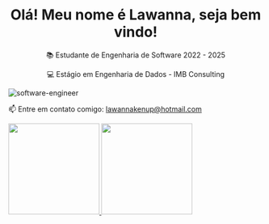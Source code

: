 <h1 align="center"> Olá! Meu nome é Lawanna, seja bem vindo! </h1> 
<p align="center">📚  Estudante de Engenharia de Software 2022 - 2025 </p>
<p align="center">💻 Estágio em Engenharia de Dados - IMB Consulting </p>


![software-engineer](https://user-images.githubusercontent.com/107578850/196538166-439a7baa-ec42-470b-acbe-553f3cdc414a.jpg)

  📫 Entre em contato comigo: lawannakenup@hotmail.com 
<div>
<a href="https://github.com/LawannaKenup">
<img height="180em" src="https://github-readme-status.vercel.app/api/top-langs/?username=LawannaKenup&layout=compact&langs_count=7&theme=dracula"/>
<img height="180em" src="https://github-readme-status.vercel.app/api?username=LawannaKenup&show_icons=true&theme=dracula#include_all_commits=true&count_private=true"/>
<div>


